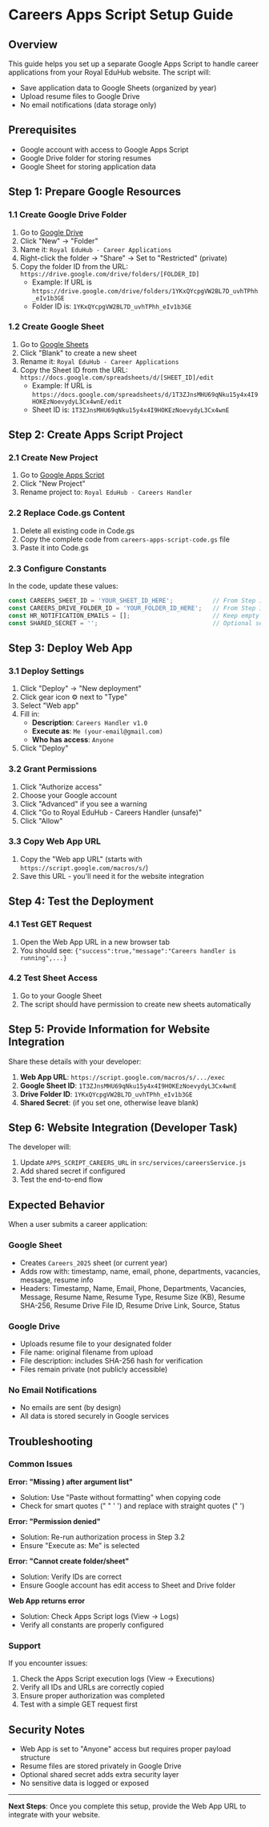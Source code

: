 # Careers Apps Script Setup Guide

## Overview
This guide helps you set up a separate Google Apps Script to handle career applications from your Royal EduHub website. The script will:
- Save application data to Google Sheets (organized by year)
- Upload resume files to Google Drive
- No email notifications (data storage only)

## Prerequisites
- Google account with access to Google Apps Script
- Google Drive folder for storing resumes
- Google Sheet for storing application data

## Step 1: Prepare Google Resources

### 1.1 Create Google Drive Folder
1. Go to [Google Drive](https://drive.google.com)
2. Click "New" → "Folder"
3. Name it: `Royal EduHub - Career Applications`
4. Right-click the folder → "Share" → Set to "Restricted" (private)
5. Copy the folder ID from the URL: `https://drive.google.com/drive/folders/[FOLDER_ID]`
   - Example: If URL is `https://drive.google.com/drive/folders/1YKxQYcpgVW2BL7D_uvhTPhh_eIv1b3GE`
   - Folder ID is: `1YKxQYcpgVW2BL7D_uvhTPhh_eIv1b3GE`

### 1.2 Create Google Sheet
1. Go to [Google Sheets](https://sheets.google.com)
2. Click "Blank" to create a new sheet
3. Rename it: `Royal EduHub - Career Applications`
4. Copy the Sheet ID from the URL: `https://docs.google.com/spreadsheets/d/[SHEET_ID]/edit`
   - Example: If URL is `https://docs.google.com/spreadsheets/d/1T3ZJnsMHU69qNku15y4x4I9HOKEzNoevydyL3Cx4wnE/edit`
   - Sheet ID is: `1T3ZJnsMHU69qNku15y4x4I9HOKEzNoevydyL3Cx4wnE`

## Step 2: Create Apps Script Project

### 2.1 Create New Project
1. Go to [Google Apps Script](https://script.google.com)
2. Click "New Project"
3. Rename project to: `Royal EduHub - Careers Handler`

### 2.2 Replace Code.gs Content
1. Delete all existing code in Code.gs
2. Copy the complete code from `careers-apps-script-code.gs` file
3. Paste it into Code.gs

### 2.3 Configure Constants
In the code, update these values:
```javascript
const CAREERS_SHEET_ID = 'YOUR_SHEET_ID_HERE';           // From Step 1.2
const CAREERS_DRIVE_FOLDER_ID = 'YOUR_FOLDER_ID_HERE';   // From Step 1.1
const HR_NOTIFICATION_EMAILS = [];                       // Keep empty for no emails
const SHARED_SECRET = '';                                // Optional security token
```

## Step 3: Deploy Web App

### 3.1 Deploy Settings
1. Click "Deploy" → "New deployment"
2. Click gear icon ⚙️ next to "Type"
3. Select "Web app"
4. Fill in:
   - **Description**: `Careers Handler v1.0`
   - **Execute as**: `Me (your-email@gmail.com)`
   - **Who has access**: `Anyone`
5. Click "Deploy"

### 3.2 Grant Permissions
1. Click "Authorize access"
2. Choose your Google account
3. Click "Advanced" if you see a warning
4. Click "Go to Royal EduHub - Careers Handler (unsafe)"
5. Click "Allow"

### 3.3 Copy Web App URL
1. Copy the "Web app URL" (starts with `https://script.google.com/macros/s/`)
2. Save this URL - you'll need it for the website integration

## Step 4: Test the Deployment

### 4.1 Test GET Request
1. Open the Web App URL in a new browser tab
2. You should see: `{"success":true,"message":"Careers handler is running",...}`

### 4.2 Test Sheet Access
1. Go to your Google Sheet
2. The script should have permission to create new sheets automatically

## Step 5: Provide Information for Website Integration

Share these details with your developer:

1. **Web App URL**: `https://script.google.com/macros/s/.../exec`
2. **Google Sheet ID**: `1T3ZJnsMHU69qNku15y4x4I9HOKEzNoevydyL3Cx4wnE`
3. **Drive Folder ID**: `1YKxQYcpgVW2BL7D_uvhTPhh_eIv1b3GE`
4. **Shared Secret**: (if you set one, otherwise leave blank)

## Step 6: Website Integration (Developer Task)

The developer will:
1. Update `APPS_SCRIPT_CAREERS_URL` in `src/services/careersService.js`
2. Add shared secret if configured
3. Test the end-to-end flow

## Expected Behavior

When a user submits a career application:

### Google Sheet
- Creates `Careers_2025` sheet (or current year)
- Adds row with: timestamp, name, email, phone, departments, vacancies, message, resume info
- Headers: Timestamp, Name, Email, Phone, Departments, Vacancies, Message, Resume Name, Resume Type, Resume Size (KB), Resume SHA-256, Resume Drive File ID, Resume Drive Link, Source, Status

### Google Drive
- Uploads resume file to your designated folder
- File name: original filename from upload
- File description: includes SHA-256 hash for verification
- Files remain private (not publicly accessible)

### No Email Notifications
- No emails are sent (by design)
- All data is stored securely in Google services

## Troubleshooting

### Common Issues

**Error: "Missing ) after argument list"**
- Solution: Use "Paste without formatting" when copying code
- Check for smart quotes (" " ' ') and replace with straight quotes (" ')

**Error: "Permission denied"**
- Solution: Re-run authorization process in Step 3.2
- Ensure "Execute as: Me" is selected

**Error: "Cannot create folder/sheet"**
- Solution: Verify IDs are correct
- Ensure Google account has edit access to Sheet and Drive folder

**Web App returns error**
- Solution: Check Apps Script logs (View → Logs)
- Verify all constants are properly configured

### Support

If you encounter issues:
1. Check the Apps Script execution logs (View → Executions)
2. Verify all IDs and URLs are correctly copied
3. Ensure proper authorization was completed
4. Test with a simple GET request first

## Security Notes

- Web App is set to "Anyone" access but requires proper payload structure
- Resume files are stored privately in Google Drive
- Optional shared secret adds extra security layer
- No sensitive data is logged or exposed

---

**Next Steps**: Once you complete this setup, provide the Web App URL to integrate with your website.
